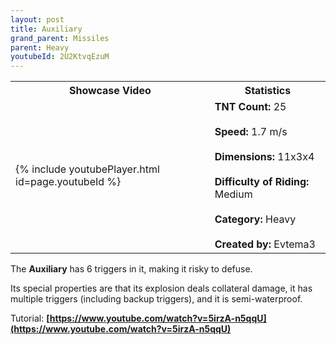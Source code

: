 ```yaml
---
layout: post
title: Auxiliary
grand_parent: Missiles
parent: Heavy
youtubeId: 2U2KtvqEzuM
---
```


<table>
    <tr>
        <th>Showcase Video</th>
        <th>Statistics</th>
    </tr>
    <tr>
        <td>{% include youtubePlayer.html id=page.youtubeId %}</td>
        <td>
            <b>TNT Count:</b> 25<br><br>
            <b>Speed:</b> 1.7 m/s<br><br>
            <b>Dimensions:</b> 11x3x4<br><br>
            <b>Difficulty of Riding:</b> Medium<br><br>
            <b>Category:</b> Heavy<br><br>
            <b>Created by:</b> Evtema3
        </td>
    </tr>
</table>

The **Auxiliary** has 6 triggers in it, making it risky to defuse.

Its special properties are that its explosion deals collateral damage, it has multiple triggers (including backup triggers), and it is semi-waterproof.

Tutorial: __[https://www.youtube.com/watch?v=5irzA-n5qqU](https://www.youtube.com/watch?v=5irzA-n5qqU)__